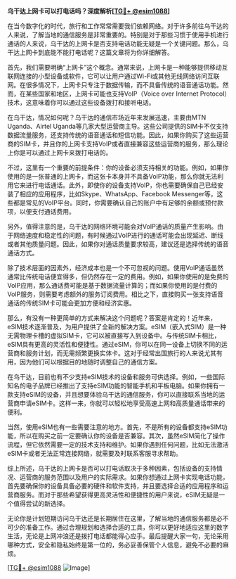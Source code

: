 **乌干达上网卡可以打电话吗？深度解析[[TG💪+ @esim1088](https://t.me/s/esim1088)]**

在当今数字化的时代，旅行和工作常常需要我们依赖网络。对于许多前往乌干达的人来说，了解当地的通信服务是非常重要的。特别是对于那些习惯于使用手机进行通话的人来说，乌干达的上网卡是否支持电话功能无疑是一个关键问题。那么，乌干达上网卡到底能不能打电话呢？这篇文章将为你详细解答。

首先，我们需要明确“上网卡”这个概念。通常来说，上网卡是一种能够提供移动互联网连接的小型设备或软件，它可以让用户通过Wi-Fi或其他无线网络访问互联网。在很多情况下，上网卡只专注于数据传输，而不具备传统的语音通话功能。然而，在某些国家和地区，上网卡可能也支持VoIP（Voice over Internet Protocol）技术，这意味着你可以通过这些设备拨打和接听电话。

在乌干达，情况如何呢？乌干达的通信市场近年来发展迅速，主要由MTN Uganda、Airtel Uganda等几家大型运营商主导。这些公司提供的SIM卡不仅支持数据流量服务，还支持传统的语音通话和短信功能。因此，如果你购买了这些运营商的SIM卡，并且你的上网卡支持VoIP或者直接兼容这些运营商的服务，那么理论上你是可以通过上网卡来拨打电话的。

不过，这里有一个重要的前提条件：你的设备必须支持相关的功能。例如，如果你使用的是一张普通的上网卡，而这张卡本身并不具备VoIP功能，那么你就无法利用它来进行电话通话。此外，即使你的设备支持VoIP，你也需要确保自己已经安装了相应的应用程序，比如Skype、WhatsApp、Facebook Messenger等，这些都是常见的VoIP平台。同时，你需要确认自己的账户中有足够的余额或预付款项，以便支付通话费用。

另外，值得注意的是，乌干达的网络环境可能会对VoIP通话的质量产生影响。由于网络速度和稳定性的问题，有时候通过VoIP进行的通话可能会出现延迟、断线或者其他质量问题。因此，如果你对通话质量要求较高，建议还是选择传统的语音通话方式。

除了技术层面的因素外，经济成本也是一个不可忽视的问题。使用VoIP通话虽然通常比传统电话便宜得多，但仍然存在一定的费用。例如，如果你使用的是免费的VoIP应用，那么通话费可能是基于数据流量计算的；而如果你使用的是付费的VoIP服务，则需要考虑额外的服务订阅费用。相比之下，直接购买一张支持语音通话的传统SIM卡可能会更加方便和经济实惠。

那么，有没有一种更简单的方式来解决这个问题呢？答案是肯定的！近年来，eSIM技术逐渐普及，为用户提供了全新的解决方案。eSIM（嵌入式SIM）是一种无需物理卡槽的虚拟SIM卡，它可以被直接写入到设备中。与传统SIM卡相比，eSIM具有更高的灵活性和便捷性。通过eSIM，你可以在同一设备上切换不同的运营商和服务计划，而无需频繁更换实体卡。这对于经常出国旅行的人来说尤其有用，因为他们可以根据目的地随时调整自己的通信方案。

在乌干达，目前也有不少支持eSIM技术的设备和服务可供选择。例如，一些国际知名的电子品牌已经推出了支持eSIM功能的智能手机和平板电脑。如果你拥有一款支持eSIM的设备，并且想要体验乌干达的通信服务，你可以直接联系当地的运营商申请eSIM卡。这样一来，你就可以轻松地享受高速上网和高质量通话带来的便利。

当然，使用eSIM也有一些需要注意的地方。首先，不是所有的设备都支持eSIM功能，所以在购买之前一定要确认你的设备是否兼容。其次，虽然eSIM简化了操作流程，但它依然需要一定的技术支持和维护。如果你遇到任何问题，比如无法激活eSIM卡或者无法正常连接网络，就需要及时联系客服寻求帮助。

综上所述，乌干达的上网卡是否可以打电话取决于多种因素，包括设备的支持情况、运营商的服务范围以及用户的实际需求。如果你想通过上网卡实现电话功能，首先要确保你的设备具备必要的硬件和软件支持，并且要选择合适的应用程序和运营商服务。而对于那些希望获得更高灵活性和便捷性的用户来说，eSIM无疑是一个值得尝试的新选择。

无论你是计划短期访问乌干达还是长期居住在这里，了解当地的通信服务都是必不可少的准备工作。通过合理规划和选择合适的工具，你可以更好地适应这里的数字生活，无论是上网冲浪还是拨打电话都能得心应手。最后提醒大家一句，无论采用哪种方式，安全和隐私始终是第一位的，务必妥善保管个人信息，避免不必要的麻烦。

[[TG💪+ @esim1088](https://t.me/s/esim1088) ![Image](https://i.postimg.cc/4NQfJmqS/Snipaste-2025-05-13-00-14-12.png)]